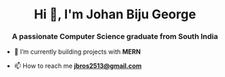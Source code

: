 <h1 align="center">Hi 👋, I'm Johan Biju George</h1>
<h3 align="center">A passionate Computer Science graduate from South India</h3>

- 🌱 I’m currently building projects with **MERN**

- 📫 How to reach me **jbros2513@gmail.com**
